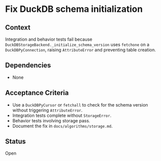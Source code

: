 # Fix DuckDB schema initialization

## Context
Integration and behavior tests fail because `DuckDBStorageBackend._initialize_schema_version`
uses `fetchone` on a `DuckDBPyConnection`, raising `AttributeError` and preventing
table creation.

## Dependencies
- None

## Acceptance Criteria
- Use a `DuckDBPyCursor` or `fetchall` to check for the schema version without
  triggering `AttributeError`.
- Integration tests complete without `StorageError`.
- Behavior tests involving storage pass.
- Document the fix in `docs/algorithms/storage.md`.

## Status
Open
